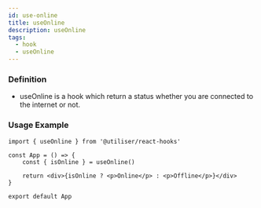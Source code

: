 ```yaml
---
id: use-online
title: useOnline
description: useOnline
tags:
  - hook
  - useOnline
---
```


### Definition

- useOnline is a hook which return a status whether you are connected to the internet or not.

### Usage Example

```tsx
import { useOnline } from '@utiliser/react-hooks'

const App = () => {
	const { isOnline } = useOnline()

	return <div>{isOnline ? <p>Online</p> : <p>Offline</p>}</div>
}

export default App
```
